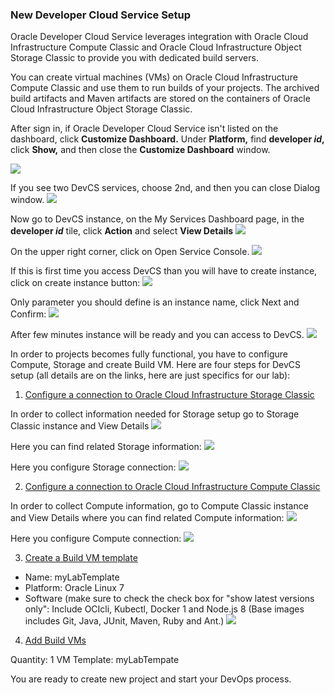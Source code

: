 ### New Developer Cloud Service Setup ###

Oracle Developer Cloud Service leverages integration with Oracle Cloud Infrastructure Compute Classic and Oracle Cloud Infrastructure Object Storage Classic to provide you with dedicated build servers.

You can create virtual machines (VMs) on Oracle Cloud Infrastructure Compute Classic and use them to run builds of your projects. The archived build artifacts and Maven artifacts are stored on the containers of Oracle Cloud Infrastructure Object Storage Classic.

After sign in, if Oracle Developer Cloud Service isn't listed on the dashboard, click **Customize Dashboard.** Under **Platform,** find **developer _id_,** click **Show,** and then close the **Customize Dashboard** window.

![](images/devcs.setup/noDevCS.png)

If you see two DevCS services, choose 2nd, and then you can close Dialog window.
![](images/devcs.setup/custDashboard.png)

Now go to DevCS instance, on the My Services Dashboard page, in the **developer _id_** tile, click **Action** and select **View Details**
![](images/devcs.setup/DevCS-details.png)

On the upper right corner, click on Open Service Console.
![](images/devcs.setup/DevCS-open-console.png)

If this is first time you access DevCS than you will have to create instance, click on create instance button:
![](images/devcs.setup/DevCS-create-inst.png)

Only parameter you should define is an instance name, click Next and Confirm:
![](images/devcs.setup/DevCS-inst-name.png)

After few minutes instance will be ready and you can access to DevCS.
![](images/devcs.setup/DevCS-access.png)


In order to projects becomes fully functional, you have to configure Compute, Storage and create Build VM. Here are four steps for DevCS setup (all details are on the links, here are just specifics for our lab):

1. [Configure a connection to Oracle Cloud Infrastructure Storage Classic](http://www.oracle.com/webfolder/technetwork/tutorials/obe/cloud/developer/config_compute_storage/devcs_config_storage.html)

In order to collect information needed for Storage setup go to Storage Classic instance and View Details
![](images/devcs.setup/SrorageClassic-view-details.png)

Here you can find related Storage information:
![](images/devcs.setup/DevCS-StorageClassic-connect.png)

Here you configure Storage connection:
![](images/devcs.setup/DevCS-StorageClassic-config.png)


2. [Configure a connection to Oracle Cloud Infrastructure Compute Classic](http://www.oracle.com/webfolder/technetwork/tutorials/obe/cloud/developer/config_compute_storage/devcs_config_compute.html)

In order to collect Compute information, go to Compute Classic instance and View Details where you can find related Compute information:
![](images/devcs.setup/DevCS-ComputeClassic-view-details.png)

Here you configure Compute connection:
![](images/devcs.setup/DevcCS-ComputeClassic-config.png)


3. [Create a Build VM template](http://www.oracle.com/webfolder/technetwork/tutorials/obe/cloud/developer/config_buildvm/devcs_create_buildvmtemplate.html)

- Name: myLabTemplate
- Platform: Oracle Linux 7
- Software (make sure to check the check box for "show latest versions only": Include OCIcli, Kubectl, Docker 1 and Node.js 8 (Base images includes Git, Java, JUnit, Maven, Ruby and Ant.)
![](images/devcs.setup/DevCS-Build-software2.png)


4. [Add Build VMs](http://www.oracle.com/webfolder/technetwork/tutorials/obe/cloud/developer/config_buildvm/devcs_create_buildvm.html)

Quantity: 1
VM Template: myLabTempate


You are ready to create new project and start your DevOps process.
